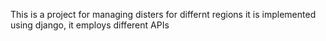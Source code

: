 This is a project for managing disters for differnt regions it is implemented using django, it employs different APIs 
